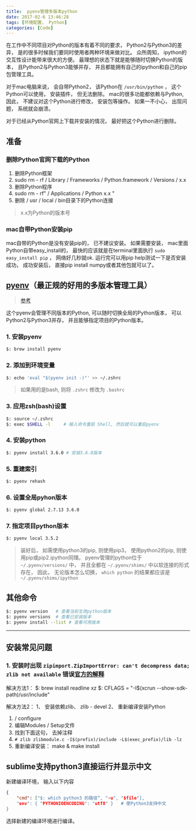 ```yaml
---
title:  pyenv管理多版本python
date: 2017-02-6 13:46:28
tags: [环境配置， Python]
categories: [Code]
---
```


在工作中不同项目对Python的版本有着不同的要求， Python2与Python3的差异， 是的很多时候我们要同时使用者两种环境来做对比。 众所周知， ipython的交互性设计能带来很大的方便。 最理想的状态下就是能够随时切换Python的版本， 且Python2与Python3能够并存， 并且都能拥有自己的ipython和自己的pip包管理工具。

对于mac电脑来说， 会自带Python2， 该Python在 `/usr/bin/python` ， 这个Python可以使用， 安装插件， 但无法删除。 mac的很多功能都依赖与Python, 因此， 不建议对这个Python进行修改， 安装包等操作。 如果一不小心， 出现问题， 系统就会崩溃。

对于已经从Python官网上下载并安装的情况， 最好把这个Python进行删除。

## 准备

### 删除Python官网下载的Python

1. 删除Python框架
2. sudo rm - rf / Library / Frameworks / Python.framework / Versions / x.x
3. 删除Python程序
4. sudo rm - rf" / Applications / Python x.x "
5. 删除 / usr / local / bin目录下的Python连接

> x.x为Python的版本号

### mac自带Python安装pip

mac自带的Python是没有安装pip的， 已不建议安装。 如果需要安装，
mac里面Python自带easy_install的， 最快的应该就是在terminal里面执行 `sudo easy_install pip` ， 网络好几秒就ok. 运行完可以用pip help测试一下是否安装成功， 成功安装后， 直接pip install numpy或者其他包就可以了。

## [pyenv](https://github.com/yyuu/pyenv/)（最正规的好用的多版本管理工具）

> [参考](http://www.jianshu.com/p/a23448208d9a)

这个pyenv会管理不同版本的Python, 可以随时切换全局的Python版本， 可以Python2与Python3并存， 并且能够指定项目的Python版本。

### 1. 安装pyenv

```zsh
$: brew install pyenv
```

### 2. 添加到环境变量

```zsh
$: echo 'eval "$(pyenv init -)"' >> ~/.zshrc
```

> 如果用的是bash, 则将 `.zshrc` 修改为 `.bashrc`

### 3. 应用zsh(bash)设置

```zsh
$: source ~/.zshrc
$: exec $SHELL -l     # 输入命令重启 Shell, 然后就可以重启pyenv
```

### 4. 安装python

```zsh
$: pyenv install 3.6.0 # 安装3.6.0版本
```

### 5. 重建索引

```zsh
$: pyenv rehash
```

### 6. 设置全局pyhon版本

```zsh
$: pyenv global 2.7.13 3.6.0
```

### 7. 指定项目python版本

```zsh
$: pyenv local 3.5.2
```

> 装好后， 如需使用python3的pip, 则使用pip3， 使用python2的pip, 则使用pip或pip2.ipython同理。
> pyenv管理的python位于 `~/.pyenv/versions/` 中， 并且全都在 `~/.pyenv/shims/` 中以软连接的形式存在， 因此， 无论版本怎么切换， `which python` 的结果都应该是 `~/.pyenv/shims/ipython`

## 其他命令

```zsh
$: pyenv version   # 查看当前生效python版本
$: pyenv versions  # 查看已安装版本
$: pyenv install --list # 查看可用版本
```

---

## 安装常见问题

### 1.  安装时出现 `zipimport.ZipImportError: can't decompress data; zlib not available` 错误[官方的解释](https://github.com/yyuu/pyenv/wiki/Common-build-problems)

解决方法1：
$: brew install readline xz
$: CFLAGS = "-I$(xcrun --show-sdk-path)/usr/include"

解决方法2：
1、 安装依赖zlib、 zlib - devel
2、 重新编译安装Python

1. / configure
2. 编辑Modules / Setup文件
3. 找到下面这句， 去掉注释
4. `# zlib zlibmodule.c -I$(prefix)/include -L$(exec_prefix)/lib -lz`
5. 重新编译安装： make & make install

## sublime支持python3直接运行并显示中文

新建编译环境， 输入以下内容

```json
{
    "cmd": ["$: which python3 的路径“, "-u", "$file"],
    "env": { "PYTHONIOENCODING": "utf8" }   # 使Python3支持中文
}
```

选择新建的编译环境进行编译。

